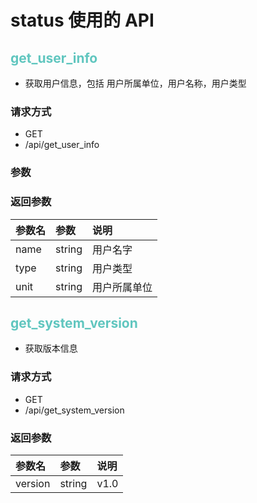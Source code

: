 # status 使用的 API

## <font color=#60c6bf>get_user_info</font>

- 获取用户信息，包括 用户所属单位，用户名称，用户类型

### 请求方式

- GET
- /api/get_user_info

### 参数

### 返回参数

| 参数名 | 参数   | 说明         |
| :----- | :----- | :----------- |
| name   | string | 用户名字     |
| type   | string | 用户类型     |
| unit   | string | 用户所属单位 |

## <font color=#60c6bf>get_system_version</font>

- 获取版本信息

### 请求方式

- GET
- /api/get_system_version

### 返回参数

| 参数名  | 参数   | 说明 |
| :------ | :----- | :--- |
| version | string | v1.0 |
